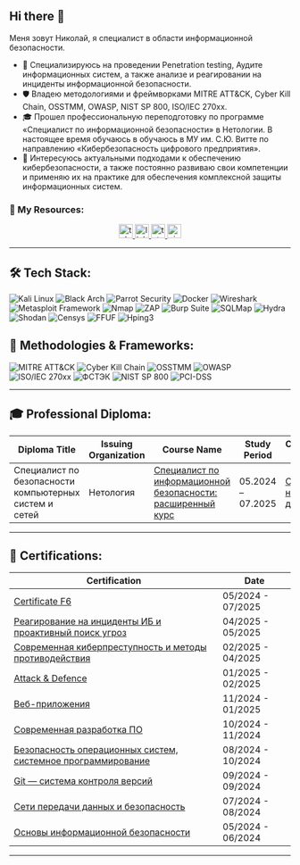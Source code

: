 ## Hi there 👋

Меня зовут Николай, я специалист в области информационной безопасности.

- 🔐 Специализируюсь на проведении Penetration testing, Аудите информационных систем, а также анализе и реагировании на инциденты информационной безопасности.
- 🛡️ Владею методологиями и фреймворками MITRE ATT&CK, Cyber Kill Chain, OSSTMM, OWASP, NIST SP 800, ISO/IEC 270xx.
- 🎓 Прошел профессиональную переподготовку по программе «Специалист по информационной безопасности» в Нетологии. В настоящее время обучаюсь в обучаюсь в МУ им. С.Ю. Витте по направлению «Кибербезопасность цифрового предприятия».
- 🚀 Интересуюсь актуальными подходами к обеспечению кибербезопасности, а также постоянно развиваю свои компетенции и применяю их на практике для обеспечения комплексной защиты информационных систем.

### 🔗 My Resources:
<div align="center">
  <a href="https://t.me/darkushhhh" target="_blank">
    <img src="https://img.shields.io/static/v1?message=Telegram&logo=telegram&label=&color=2CA5E0&logoColor=white&labelColor=&style=for-the-badge" height="25" alt="telegram logo"  />
  </a>
  <a href="mailto:darkushhhh@icloud.com" target="_blank">
    <img src="https://img.shields.io/static/v1?message=EMAIL&logo=linkedin&label=&color=7239a9&logoColor=white&labelColor=&style=for-the-badge" height="25" alt="linkedin logo"  />
  </a>
  <a href="https://docs.google.com/document/d/1c0ygzxoYdn-17Wd7AcfrCdbVXzLVpn4t/edit?usp=sharing&ouid=102484314031809643977&rtpof=true&sd=true" target="_blank">
    <img src="https://img.shields.io/static/v1?message=CV&logo=tutanota&label=&color=840010&logoColor=white&labelColor=&style=for-the-badge" height="25" alt="tutanota logo"  />
  </a>
  <a href="https://github.com/darkushhhh" target="_blank">
    <img src="https://img.shields.io/static/v1?message=GitHub&logo=visualstudio&label=&color=6b8e23&logoColor=white&labelColor=&style=for-the-badge" height="25" alt="visualstudio logo"  />
  </a>
</div>

---

## 🛠️ Tech Stack:
![Kali Linux](https://img.shields.io/badge/-Kali%20Linux-blue?logo=kali-linux&logoColor=white) 
![Black Arch](https://img.shields.io/badge/-Black%20Arch-black?logo=arch-linux&logoColor=white) 
![Parrot Security](https://img.shields.io/badge/-Parrot%20Security-teal?logo=parrot-security&logoColor=white) 
![Docker](https://img.shields.io/badge/-Docker-blue?logo=docker&logoColor=white) 
![Wireshark](https://img.shields.io/badge/-Wireshark-blue?logo=wireshark&logoColor=white) 
![Metasploit Framework](https://img.shields.io/badge/-Metasploit%20Framework-red?logo=security&logoColor=white) 
![Nmap](https://img.shields.io/badge/-Nmap-green?logo=nmap&logoColor=white) 
![ZAP](https://img.shields.io/badge/-ZAP-purple?logo=owasp&logoColor=white) 
![Burp Suite](https://img.shields.io/badge/-Burp%20Suite-orange?logo=burp-suite&logoColor=white) 
![SQLMap](https://img.shields.io/badge/-SQLMap-lightgrey?logo=sqlite&logoColor=white) 
![Hydra](https://img.shields.io/badge/-Hydra-darkblue?logo=hydra&logoColor=white) 
![Shodan](https://img.shields.io/badge/-Shodan-red?logo=shodan&logoColor=white) 
![Censys](https://img.shields.io/badge/-Censys-orange?logo=security&logoColor=white) 
![FFUF](https://img.shields.io/badge/-FFUF-yellow?logo=linux&logoColor=white) 
![Hping3](https://img.shields.io/badge/-Hping3-lightgreen?logo=linux&logoColor=white)

## 📖 Methodologies & Frameworks:
![MITRE ATT&CK](https://img.shields.io/badge/-MITRE%20ATT%26CK-red?logo=security&logoColor=white) 
![Cyber Kill Chain](https://img.shields.io/badge/-Cyber%20Kill%20Chain-darkred?logo=security&logoColor=white) 
![OSSTMM](https://img.shields.io/badge/-OSSTMM-blue?logo=security&logoColor=white) 
![OWASP](https://img.shields.io/badge/-OWASP-forestgreen?logo=owasp&logoColor=white) 
![ISO/IEC 270xx](https://img.shields.io/badge/-ISO%2FIEC%20270xx-darkblue?logo=security&logoColor=white) 
![ФСТЭК](https://img.shields.io/badge/-ФСТЭК-darkgreen?logo=security&logoColor=white) 
![NIST SP 800](https://img.shields.io/badge/-NIST%20SP%20800-lightgrey?logo=security&logoColor=white) 
![PCI-DSS](https://img.shields.io/badge/-PCI--DSS-black?logo=security&logoColor=white) 

---

## 🎓 Professional Diploma:
| Diploma Title | Issuing Organization | Course Name | Study Period | Credential Link |
|----------------|----------------------|-------------|--------------|-----------------|
| Специалист по безопасности компьютерных систем и сетей | Нетология | [Специалист по информационной безопасности: расширенный курс](https://netology.ru/programs/informationsecurity) | 05.2024 – 07.2025 | [Ссылка на диплом](https://drive.google.com/file/d/1yr1loA_OI-VECHNTcd9-vM6QtvJcCK-0/view?usp=sharing) |

---

## 📜 Certifications:
| Certification | Date |
|------|------|
| [Certificate F6](https://drive.google.com/file/d/1KTOtlPDKy_Ox9XhsA8cnxSDgvFfWEup0/view?usp=sharing) | 05/2024 - 07/2025 |
| [Реагирование на инциденты ИБ и проактивный поиск угроз](https://drive.google.com/file/d/1OMtkcKxy3WaSCyMZkMQZ3G7w_ROxtkI9/view?usp=sharing) | 04/2025 - 05/2025 |
| [Современная киберпреступность и методы противодействия](https://drive.google.com/file/d/1CQytBgVaOPF7MjHVae8Ig4GEyJ6cm3eg/view?usp=sharing) | 02/2025 - 04/2025 |
| [Аttack & Defence](https://drive.google.com/file/d/1eV7bsEmyKZxL95s3DLScZ_F1j7CWuPVr/view?usp=sharing) | 01/2025 - 02/2025 |
| [Веб-приложения](https://drive.google.com/file/d/1TGHo5F8azIcLYGtdp00urNrPPiscLZEG/view?usp=sharing) | 11/2024 - 01/2025 |
| [Современная разработка ПО](https://drive.google.com/file/d/1l4t4C6hLR5xie5yAuBP0mbgBTtoGmiHH/view?usp=sharing) | 10/2024 - 11/2024 |
| [Безопасность операционных систем, системное программирование](https://drive.google.com/file/d/1JM0tpXo_MDfh6KU2nW5AaVgvPU5Np3tD/view?usp=sharing) | 08/2024 - 10/2024 |
| [Git — система контроля версий](https://drive.google.com/file/d/1fRkB_uGTuwbzQMWDst_ZkcDZ8hQQZJ44/view?usp=sharing) | 09/2024 - 09/2024 |
| [Сети передачи данных и безопасность](https://drive.google.com/file/d/12hnGhZUjJMjmh_b311b7h-lVieWZBlp7/view?usp=sharing) | 07/2024 - 08/2024 |
| [Основы информационной безопасности](https://drive.google.com/file/d/1s7UWv8PEC28O2XkPg7NjcvhNoy71of5L/view?usp=sharing) | 05/2024 - 06/2024 |

---
